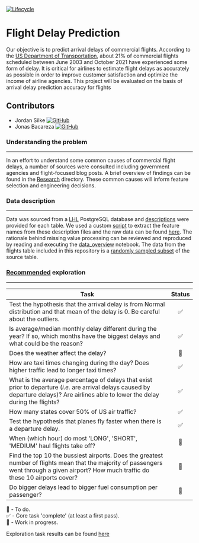 [![Lifecycle](https://img.shields.io/badge/Lifecycle-Experimental-orange.svg)](https://www.tidyverse.org/lifecycle/#experimental)
# Flight Delay Prediction

Our objective is to predict arrival delays of commercial flights. According to the [US Department of Transportation](https://www.transtats.bts.gov/OT_Delay/OT_DelayCause1.asp?20=E), about 21% of commercial flights scheduled between June 2003 and October 2021 have experienced some form of delay. It is critical for airlines to estimate flight delays as accurately as possible in order to improve customer satisfaction and optimize the income of airline agencies. This project will be evaluated on the basis of arrival delay prediction accuracy for flights 

## Contributors


  * Jordan Silke [![GitHub](https://img.shields.io/github/followers/jsilke?style=social)](https://github.com/jsilke)
  * Jonas Bacareza [![GitHub](https://img.shields.io/github/followers/jebacareza?style=social)](https://github.com/jebacareza)


### Understanding the problem
---
In an effort to understand some common causes of commercial flight delays, a number of sources were consulted including government agencies and flight-focused blog posts. A brief overview of findings can be found in the [Research](./Research) directory. These common causes will inform feature selection and engineering decisions.

### Data description
---
Data was sourced from a [LHL](https://github.com/lighthouse-labs/mid-term-project-I/blob/master/README.md) PostgreSQL database and [descriptions](./Data/descriptions) were provided for each table. We used a custom [script](./Scripts/feature_extraction.py) to extract the feature names from these description files and the raw data can be found [here](./Data/files). The rationale behind missing value processing can be reviewed and reproduced by reading and executing the [data_overview](./Exploration/data_overview.ipynb) notebook. The data from the flights table included in this repository is a [randomly sampled subset](./Scripts/queries.sql) of the source table.

### [Recommended](https://github.com/lighthouse-labs/mid-term-project-I/blob/master/exploratory_analysis.ipynb) exploration
---

|Task|Status|
|----|:----:|
|Test the hypothesis that the arrival delay is from Normal distribution and that mean of the delay is 0. Be careful about the outliers.|✅|
|Is average/median monthly delay different during the year? If so, which months have the biggest delays and what could be the reason?|✅|
|Does the weather affect the delay?|🧰|
|How are taxi times changing during the day? Does higher traffic lead to longer taxi times?|✅|
|What is the average percentage of delays that exist prior to departure (*i.e.* are arrival delays caused by departure delays)? Are airlines able to lower the delay during the flights?|✅|
|How many states cover 50% of US air traffic?|✅|
|Test the hypothesis that planes fly faster when there is a departure delay.|✅|
|When (which hour) do most 'LONG', 'SHORT', 'MEDIUM' haul flights take off?|🔳|
|Find the top 10 the bussiest airports. Does the greatest number of flights mean that the majority of passengers went through a given airport? How much traffic do these 10 airports cover?|🔳|
|Do bigger delays lead to bigger fuel consumption per passenger?|🔳|

🔳 - To do.  
✅ - Core task 'complete' (at least a first pass).  
🧰 - Work in progress.  

  
Exploration task results can be found [here](Exploration/recommended_exploration.ipynb)  